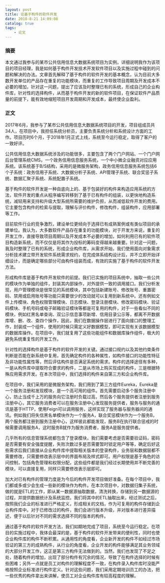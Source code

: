 ```yaml
---
layout: post
title: 论基于构件的软件开发
date: 2018-8-21 14:09:08
catalog: true
tags:
    - 论文
---
```


### **摘要**

本文通过我参与的某市公共信用信息大数据系统项目为实例，详细说明我作为该项目的项目经理，我是如何基于构件开发技术开发软件项目以及实施过程中碰到的问题和解决的办法。文章首先解释了基于构件的软件开发的基本概念，认为目前大多数开发单位的产品存在重复的功能模块，而重复的工作导致项目周期及开发成本不必要的增加，针对这一问题，提出了应该及时整理已有的系统，形成自己的企业构件库，针对性的选择构件，从而基于构件开发的新的软件项目，在保证软件产品质量的前提下，能有效地缩短项目开发周期和开发成本，最终使企业盈利。

### **正文**

2017年6月，我参与了某市公共信用信息大数据系统项目的开发，项目组成员共34人，在项目中，我担任系统分析员，主要负责系统分析和系统设计方面的工作。项目历时6个月，于2018年1月正式上线，系统至今运行稳定，取得了客户的一致好评。

公共信用信息大数据系统涉及的功能很多，主要包含了两个门户网站、一个门户网后台管理系统CMS，一个政务信用信息服务系统，一个中小微企业融资对应应用系统。该系统基于B/S结构，采用的是微服务架构，政务信用信息服务系统包括6个子系统：政务信用子系统、大数据分析子系统、API管理子系统、联合奖惩子系统、数据汇聚子系统、系统配置子系统。

基于构件的软件开发是一种自底向上的、基于包装好的构件来构造应用系统的方法，软件开发的重点从程序编写转移到了基于已有构件的组装，以更快地构造系统，减轻用来支持和升级大型系统所需要的维护负担，从而减低软件开发的费用。它主要包含构件的检索与提取，理解与评价构件，修改构件，组装构件，应用部署等工作。

目前软件行业的竞争激烈，建设单位更倾向于选择已有成熟案例或有类似项目的承建单位。我认为，大多数软件产品存在重复的功能模块，对于开发方来说，重复的开发工作，直接导致项目周期以及开发成本不必要的增加，如何利用已有的软件项目构造新系统，而不仅仅是将其作为投标的筹码变得越来越重要。针对这一问题，我及时整理了已有的系统，形成企业构件库，从需求开始，我们使用面向对象需求分析技术建立带开发软件系统需求规约，在完成体系结构设计后，并不立即开始详细设计，而是确定哪些部分可由构件组装而成，有效的实施了基于构件的软件开发方法。

形成构件库是基于构件开发软件的前提。我们已实施的项目系统中，抽取一些公共的模块作为单独的组件，封装其内部操作，对外提供一致的调用接口。我们分析发现，用户管理模块是很常见的系统模块，其中包括新建账号、修改账号、重置密码、禁用或启用账号等功能只需要很少的改动就可以复用到新系统中。还有例如文件上传模块、角色权限管理模块、日志模块、登录注册模块、修改密码模块、验证码模块、手机号码或电子邮箱验证模块等都是可复用的构件，对于一些看似不同的模块，例如红黑名单查询、双公示信息事项新增、信用目录公示等，都离不开数据库增、删、改、查四个操作，因此，我们在数据操作层进行了面向接口的整理工作，封装成一个组件，使用的时候只需定义好数据模型，即可实现有关该数据模型的数据库操作。在项目中，我们就复用了这些功能组件和数据库操作组件，极大的避免系统重复性的开发工作。

针对性的选择构件是基于构件的软件开发的关键。通过接口规约以及其他约束条件判断是否能在新系统中复用，首先确定构件的各种属性，如构件接口的功能性特征及非功能性属性等，然后评估构件是否满足系统的需求。构件的选择途径有多种，一是从构件库中提取符合要求的构件，二是从市场上购买现成的构件，三是根据特殊应用需求开发。在本次项目中，我们选择的构件来自第三方和企业构件库。

在项目中，我们采用的是微服务架构，我们用到了第三方组件Eureka，Eureka是一个服务注册和发现模块，是一个高可用的组件。首先需要启动多个服务注册中心，防止当成千上万的服务向它注册时负载过高，然后各个服务提供者注册到服务注册中心，其它服务消费者可以在服务注册中心发现服务提供者，服务与服务的通讯是基于HTTP，使用Feign可以调用服务，这样实现了服务器与服务器间的通讯。例如我们将失信黑名单模块作为一个服务A，联合奖惩模块作为一个服务B，两个服务都注册到服务注册中心，这样彼此都能发现，服务B在执行联合惩戒的时候需要调用服务A，这时服务B就作为服务消费者，服务A是服务提供者。

几乎所有的信息管理系统都包含了登录模块，我们需要考虑是否需要验证码，密码是否需要有安全强度提醒，失败次数过多是否需要暂时锁定用户等等，确定后好这些需求后我们直接从企业构件库中提取相关版本的登录构件，业务层和数据层都不需要修改，只需要修改表示层中的界面布局及样式即可。用户权限是基于角色的访问控制，包括角色管理和权限分配，这些组件都是我们经过长期使用并不断完善的模块，可以直接复用，同样只需要修改表示层即可。

加大对已有构件的管理力度是为今后的构件开发项目做好准备。在每个项目中，我们都或多或少会生成一些新的模块作为构件。在本次项目中，对数据归集子系统，做的就是ETL的工作，即从某一数据源抽取数据，清洗转换，存储到另一数据源的过程，并提供数据统计及系统监控。我们将其中的ETL抽取出来，经过测试之后，按照我们企业的标准进行严格定义，形成相关的文档，作为可复用的构件存储到企业构件库中。对于已修改过的构件，我们会进行版本升级，并对版本进行差异描述，便于以后针对不同的需求选择不同的版本的构件。

通过基于构件的软件开发方法，我们如期地完成了项目，系统至今运行稳定。在项目的实施过程中，我体会最深的是，基于构件的软件开发带来的便利性，同时也使企业构件库的构件不断积累。从通用性的角度看，企业新开发的构件不如经过市场验证的第三方的成熟构件，从行业的角度看，企业开发的构件能够满足其业务领域的大部分开发工作，这正是第三方构件无法做到的。当然，我们也发现了不足之处，随着构件的增加，出现了部分构件有冗余的情况，导致了在构件选择的时候有些困难；另外一点就是员工对构件的理解程度不一致，在构件录入构件库时没能严格按照企业标准进行构件定义。针对这些问题，我们采用定期培训员工的办法，把一些优秀的构件拿出来讲解，使员工对企业构件库有较高程度的理解。
